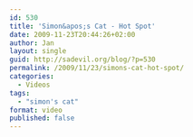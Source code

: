```yaml
---
id: 530
title: 'Simon&apos;s Cat - Hot Spot'
date: 2009-11-23T20:44:26+02:00
author: Jan
layout: single
guid: http://sadevil.org/blog/?p=530
permalink: /2009/11/23/simons-cat-hot-spot/
categories:
  - Videos
tags:
  - "simon's cat"
format: video
published: false
---
```

